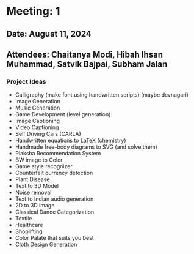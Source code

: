 # Meeting: 1
## Date: August 11, 2024
## Attendees: Chaitanya Modi, Hibah Ihsan Muhammad, Satvik Bajpai, Subham Jalan
### Project Ideas

- Calligraphy (make font using handwritten scripts) (maybe devnagari)
- Image Generation
- Music Generation
- Game Development (level generation)
- Image Captioning
- Video Captioning
- Self Driving Cars (CARLA)
- Handwritten equations to LaTeX (chemistry)
- Handmade free-body diagrams to SVG (and solve them)
- Plaksha Recommendation System
- BW image to Color
- Game style recognizer
- Counterfeit currency detection
- Plant Disease
- Text to 3D Model
- Noise removal
- Text to Indian audio generation
- 2D to 3D image
- Classical Dance Categorization
- Textile 
- Healthcare
- Shoplifting
- Color Palate that suits you best
- Cloth Design Generation
